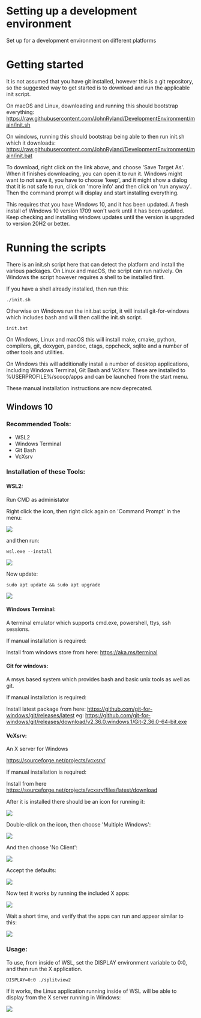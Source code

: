 
# Setting up a development environment

Set up for a development environment on different platforms


# Getting started

It is not assumed that you have git installed, however this is a git repository,
so the suggested way to get started is to download and run the applicable init script.

On macOS and Linux, downloading and running this should bootstrap everything:
  https://raw.githubusercontent.com/JohnRyland/DevelopmentEnvironment/main/init.sh

On windows, running this should bootstrap being able to then run init.sh which it downloads:
  https://raw.githubusercontent.com/JohnRyland/DevelopmentEnvironment/main/init.bat

To download, right click on the link above, and choose 'Save Target As'. When it
finishes downloading, you can open it to run it. Windows might want to not save it, you
have to choose 'keep', and it might show a dialog that it is not safe to run, click on
'more info' and then click on 'run anyway'. Then the command prompt will display and start
installing everything.

This requires that you have Windows 10, and it has been updated. A fresh install of
Windows 10 version 1709 won't work until it has been updated. Keep checking and
installing windows updates until the version is upgraded to version 20H2 or better.

# Running the scripts

There is an init.sh script here that can detect the platform and install the
various packages. On Linux and macOS, the script can run natively. On Windows
the script however requires a shell to be installed first.

If you have a shell already installed, then run this:

```
./init.sh
```

Otherwise on Windows run the init.bat script, it will install git-for-windows
which includes bash and will then call the init.sh script.

```
init.bat
```

On Windows, Linux and macOS this will install make, cmake, python, compilers, git, doxygen,
pandoc, ctags, cppcheck, sqlite and a number of other tools and utilities.

On Windows this will additionally install a number of desktop applications, including
Windows Terminal, Git Bash and VcXsrv. These are installed to %USERPROFILE%/scoop/apps and
can be launched from the start menu.

These manual installation instructions are now deprecated.


## Windows 10

### Recommended Tools:

 - WSL2
 - Windows Terminal
 - Git Bash
 - VcXsrv

### Installation of these Tools:


#### WSL2:

Run CMD as administator

Right click the icon, then right click again on 'Command Prompt' in the menu:

![](images/run_cmd_as_admin.png)

and then run:

```
wsl.exe --install
```

![](images/install_wsl.png)

Now update:

```
sudo apt update && sudo apt upgrade
```

![](images/update_wsl.png)


#### Windows Terminal:

A terminal emulator which supports cmd.exe, powershell, ttys, ssh sessions.

If manual installation is required:

Install from windows store from here:  https://aka.ms/terminal


#### Git for windows:

A msys based system which provides bash and basic unix tools as well as git.

If manual installation is required:

Install latest package from here: https://github.com/git-for-windows/git/releases/latest
eg: https://github.com/git-for-windows/git/releases/download/v2.36.0.windows.1/Git-2.36.0-64-bit.exe


#### VcXsrv:

An X server for Windows

https://sourceforge.net/projects/vcxsrv/

If manual installation is required:

Install from here https://sourceforge.net/projects/vcxsrv/files/latest/download

After it is installed there should be an icon for running it:

![](images/run_xlaunch.png)

Double-click on the icon, then choose 'Multiple Windows':

![](images/xsrv_multiple_windows.png)

And then choose 'No Client':

![](images/xsrv_no_client.png)

Accept the defaults:

![](images/xsrv_accept_defaults.png)

Now test it works by running the included X apps:

![](images/xsrv_test.png)

Wait a short time, and verify that the apps can run and appear similar to this:

![](images/xsrv_working.png)


### Usage:

To use, from inside of WSL, set the DISPLAY environment variable to 0:0, and then run the X application.

```
DISPLAY=0:0 ./splitview2
```

If it works, the Linux application running inside of WSL will be able to display from the X server running in Windows:

![](images/xsrv_using.png)


